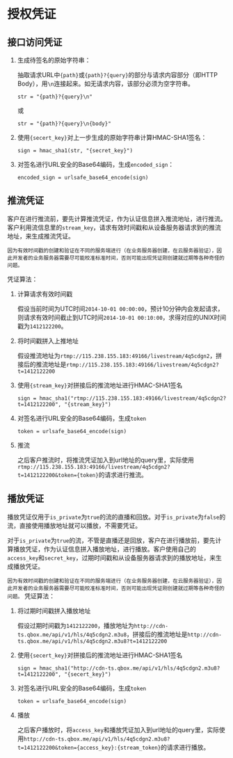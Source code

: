 # 授权凭证

## 接口访问凭证

 1. 生成待签名的原始字符串：

    抽取请求URL中`{path}`或`{path}?{query}`的部分与请求内容部分（即HTTP Body），用`\n`连接起来。如无请求内容，该部分必须为空字符串。

    `str = "{path}?{query}\n"`

    或

    `str = "{path}?{query}\n{body}"`

 2. 使用`{secert_key}`对上一步生成的原始字符串计算HMAC-SHA1签名：

    `sign = hmac_sha1(str, "{secret_key}")`

 3. 对签名进行URL安全的Base64编码，生成`encoded_sign`：

    `encoded_sign = urlsafe_base64_encode(sign)`

## 推流凭证

客户在进行推流前，要先计算推流凭证，作为认证信息拼入推流地址，进行推流。客户利用流信息里的`stream_key`，请求有效时间戳和从设备服务器请求到的推流地址，来生成推流凭证。

`因为有效时间戳的创建和验证在不同的服务端进行（在业务服务器创建，在云服务器验证），因此开发者的业务服务器需要尽可能校准标准时间，否则可能出现凭证刚创建就过期等各种奇怪的问题。`

凭证算法：

 1. 计算请求有效时间戳

    假设当前时间为UTC时间`2014-10-01 00:00:00`，预计10分钟内会发起请求，则请求有效时间截止到UTC时间`2014-10-01 00:10:00`，求得对应的UNIX时间戳为`1412122200`。

 2. 将时间戳拼入上推地址

    假设推流地址为`rtmp://115.238.155.183:49166/livestream/4q5cdgn2`，拼接后的推流地址是`rtmp://115.238.155.183:49166/livestream/4q5cdgn2?t=1412122200`

 3. 使用`{stream_key}`对拼接后的推流地址进行HMAC-SHA1签名

    `sign = hmac_sha1("rtmp://115.238.155.183:49166/livestream/4q5cdgn2?t=1412122200", "{stream_key}")`

 4. 对签名进行URL安全的Base64编码，生成`token`

    `token = urlsafe_base64_encode(sign)`

 5. 推流

    之后客户推流时，将推流凭证加入到url地址的query里，实际使用`rtmp://115.238.155.183:49166/livestream/4q5cdgn2?t=1412122200&token={token}`的请求进行推流。

## 播放凭证

播放凭证仅用于`is_private`为`true`的流的直播和回放。对于`is_private`为`false`的流，直接使用播放地址就可以播放，不需要凭证。

对于`is_private`为`true`的流，不管是直播还是回放，客户在进行播放前，要先计算播放凭证，作为认证信息拼入播放地址，进行播放。客户使用自己的`access_key`和`secret_key`，过期时间戳和从设备服务器请求到的播放地址，来生成播放凭证。

`因为有效时间戳的创建和验证在不同的服务端进行（在业务服务器创建，在云服务器验证），因此开发者的业务服务器需要尽可能校准标准时间，否则可能出现凭证刚创建就过期等各种奇怪的问题。`
凭证算法：

 1. 将过期时间戳拼入播放地址

    假设过期时间戳为`1412122200`，播放地址为`http://cdn-ts.qbox.me/api/v1/hls/4q5cdgn2.m3u8`，拼接后的推流地址是`http://cdn-ts.qbox.me/api/v1/hls/4q5cdgn2.m3u8?t=1412122200`

 3. 使用`{secert_key}`对拼接后的推流地址进行HMAC-SHA1签名

    `sign = hmac_sha1("http://cdn-ts.qbox.me/api/v1/hls/4q5cdgn2.m3u8?t=1412122200", "{secert_key}")`

 4. 对签名进行URL安全的Base64编码，生成`token`

    `token = urlsafe_base64_encode(sign)`

 5. 播放

    之后客户播放时，将`access_key`和播放凭证加入到url地址的query里，实际使用`http://cdn-ts.qbox.me/api/v1/hls/4q5cdgn2.m3u8?t=1412122200&token={access_key}:{stream_token}`的请求进行播放。
